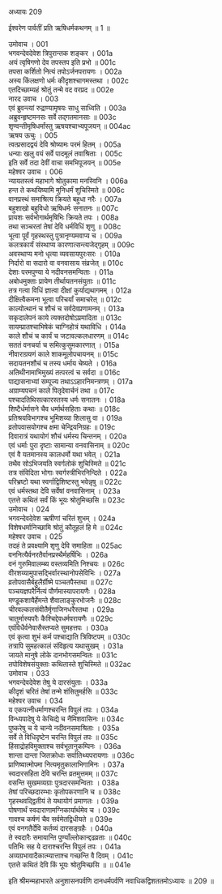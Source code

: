अध्यायः 209

ईश्वरेण पार्वतीं प्रति ऋषिधर्मकथनम् ॥ 1 ॥

उमोवाच ।	001  
भगवन्देवदेवेश त्रिपुरान्तक शङ्कर ।	001a  
अयं त्वृषिगणो देव तपस्तप इति प्रभो ॥	001c  
तपसा कर्शितो नित्यं तपोऽर्जनपरायणः ।	002a  
अस्य किंलक्षणो धर्मः कीदृशश्चागमस्तथा ।	002c  
एतदिच्छाम्यहं श्रोतुं तन्मे वद वरप्रद ॥	002e  
नारद उवाच ।	003  
एवं ब्रुवन्त्यां रुद्राण्यामृषयः साधु साध्विति ।	003a  
अब्रुवन्हृष्टमनसः सर्वे तद्गतमानसाः ॥	003c  
शृण्वन्तीमृषिधर्मांस्तु ऋषयश्चाभ्यपूजयन् ॥	004ac  
ऋषय ऊचुः ।	005  
त्वत्प्रसादद्वयं देवि श्रोष्यामः परमं हितम् ।	005a  
धन्याः खलु वयं सर्वे पादमूलं तवाश्रिताः ।	005c  
इति सर्वे तदा देवीं वाचा समभिपूजयन् ॥	005e  
महेश्वर उवाच ।	006  
न्यायतस्त्वं महाभागे श्रोतुकामा मनस्विनि ।	006a  
हन्त ते कथयिष्यामि मुनिधर्मं शुचिस्मिते ॥	006c  
वानप्रस्थं समाश्रित्य क्रियते बहुधा नरैः ।	007a  
बहुशाखो बहुविधो ऋषिधर्मः सनातनः ॥	007c  
प्रायशः सर्वभोगार्थमृषिभिः क्रियते तपः ।	008a  
तथा सञ्चरतां तेषां देवि धर्मविधिं शृणु ॥	008c  
भूत्वा पूर्वं गृहस्थस्तु पुत्रानृण्यमवाप्य च ।	009a  
कलत्रकार्यं संस्थाप्य कारणात्सन्त्यजेद्गृहम् ॥	009c  
अवस्थाप्य मनो धृत्या व्यवसायपुरःसरः ।	010a  
निर्दारो वा सदारो वा वनवासाय संव्रजेत् ॥	010c  
देशाः परमपुण्या ये नदीवनसमन्विताः ।	011a  
अबोधमुक्ताः प्रायेण तीर्थायतनसंयुताः ॥	011c  
तत्र गत्वा विधिं ज्ञात्वा दीक्षां कुर्याद्यथागमम् ।	012a  
दीक्षित्वैकमना भूत्वा परिचर्यां समाचरेत् ॥	012c  
काल्योत्थानं च शौचं च सर्वदेवप्रणामनम् ।	013a  
सकृदालेपनं काये त्यक्तदोषोऽप्रमादिता ॥	013c  
सायम्प्रातश्चाभिषेकं चाग्निहोत्रं यथाविधि ।	014a  
काले शौचं च कार्यं च जटावल्कलधारणम् ॥	014c  
सततं वनचर्या च समित्कुसुमकारणात् ।	015a  
नीवाराग्रयणं काले शाकमूलोपचायनम् ॥	015c  
सदायतनशौचं च तस्य धर्माय चेष्यते ।	016a  
अतिथीनामाभिमुख्यं तत्परत्वं च सर्वदा ॥	016c  
पाद्यासनाभ्यां सम्पूज्य तथाऽऽहारनिमन्त्रणम् ।	017a  
अग्राम्यपचनं काले पितृदेवार्चनं तथा ॥	017c  
पश्चादतिथिसत्कारस्तस्य धर्मः सनातनः ।	018a  
शिष्टैर्धर्मासने चैव धर्मार्थसहिताः कथाः ॥	018c  
प्रतिश्रयविभागश्च भूमिशय्या शिलासु वा ।	019a  
व्रतोपवासयोगश्च क्षमा चेन्द्रियनिग्रहः ॥	019c  
दिवारात्रं यथायोगं शौचं धर्मस्य चिन्तनम् ।	020a  
एवं धर्माः पुरा दृष्टाः सामान्या वनवासिनाम् ॥	020c  
एवं वै यतमानस्य कालधर्मो यथा भवेत् ।	021a  
तथैव सोऽभिजयति स्वर्गलोकं शुचिस्मिते ॥	021c  
तत्र संविदिता भोगाः स्वर्गस्त्रीभिरनिन्दिते ।	022a  
परिभ्रष्टो यथा स्वर्गाद्विशिष्टस्तु भवेन्नृषु ॥	022c  
एवं धर्मस्तथा देवि सर्वेषां वनवासिनाम् ।	023a  
एतत्ते कथितं सर्वं किं भूयः श्रोतुमिच्छसि ॥	023c  
उमोवाच ।	024  
भगवन्देवदेवेश ऋषीणां चरितं शुभम् ।	024a  
विशेषधर्मानिच्छामि श्रोतुं कौतूहलं हि मे ॥	024c  
महेश्वर उवाच ।	025  
तदहं ते प्रवक्ष्यामि शृणु देवि समाहिता ॥	025ac  
वननित्यैर्वनरतैर्वानप्रस्थैर्महर्षिभिः ।	026a  
वनं गुरुमिवालम्ब्य वस्तव्यमिति निश्चयः ॥	026c  
वीरशय्यामुपासद्भिर्वारस्थानोपसेविभिः ।	027a  
व्रतोपवासैर्बहुलैर्ग्रीष्मे पञ्चतपैस्तथा ॥	027c  
पञ्चयज्ञपरैर्नित्यं पौर्णमास्यापरायणैः ।	028a  
मण्डूकशायैर्हेमन्ते शैवालाङ्कुरभोजनैः ॥	028c  
चीरवल्कलसंवीतैर्मृगाजिनधरैस्तथा ।	029a  
चातुर्मास्यपरैः कैश्चिद्देवधर्मपरायणैः ॥	029c  
एवंविधैर्वनेवासैस्तप्यते सुमहत्तपः ।	030a  
एवं कृत्वा शुभं कर्म पश्चाद्याति त्रिविष्टपम् ॥	030c  
तत्रापि सुमहत्कालं संविहृत्य यथासुखम् ।	031a  
जायते मानुषे लोके दानभोगसमन्वितः ॥	031c  
तपोविशेषसंयुक्ताः कथितास्ते शुचिस्मिते ॥	032ac  
उमोवाच ।	033  
भगवन्देवदेवेश तेषु ये दारसंयुताः ।	033a  
कीदृशं चरितं तेषां तन्मे शंसितुमर्हसि ॥	033c  
महेश्वर उवाच ।	034  
य एकपत्नीधर्माणश्चरन्ति विपुलं तपः ।	034a  
विन्ध्यपादेषु ये केचिद्ये च नैमिशवासिनः ॥	034c  
पुष्करेषु च ये चान्ये नदीवनसमाश्रिताः ।	035a  
सर्वे ते विधिदृष्टेन चरन्ति विपुलं तपः ॥	035c  
हिंसाद्रोहविमुक्ताश्च सर्वभूतानुकम्पिनः ।	036a  
शान्ता दान्ता जितक्रोधाः सर्वातिथ्यपरायणाः ॥	036c  
प्राणिष्वात्मोपमा नित्यमृतुकालाभिगामिनः ।	037a  
स्वदारसहिता देवि चरन्ति व्रतमुत्तमम् ॥	037c  
वसन्ति सुखमव्यग्राः पुत्रदारसमन्विताः ।	038a  
तेषां परिच्छदारम्भाः कृतोपकरणानि च ॥	038c  
गृहस्थवद्द्वितीयं ते यथायोगं प्रमाणतः ।	039a  
पोषणार्थं स्वदाराणामग्निकार्यार्थमेव च ।	039c  
गावश्च कर्षणं चैव सर्वमेतद्विधीयते ॥	039e  
एवं वनगतैर्देवि कर्तव्यं दारसङ्ग्रहैः ।	040a  
ते स्वदारैः समायान्ति पुण्याँल्लोकान्द्दढव्रताः ॥	040c  
पतिभिः सह ये दाराश्चरन्ति विपुलं तपः ।	041a  
अव्यग्रभावादैकात्म्यात्ताश्च गच्छन्ति वै दिवम् ।	041c  
एतत्ते कथितं देवि किं भूयः श्रोतुमिच्छसि ॥ ॥	041e  

इति श्रीमन्महाभारते अनुशासनपर्वणि दानधर्मपर्वणि नवाधिकद्विशततमोऽध्यायः ॥ 209 ॥
